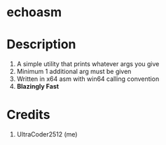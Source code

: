 # echoasm

# Description
  1. A simple utility that prints whatever args you give
  2. Minimum 1 additional arg must be given
  3. Written in x64 asm with win64 calling convention
  4. **Blazingly Fast**

# Credits
  1. UltraCoder2512 (me)
